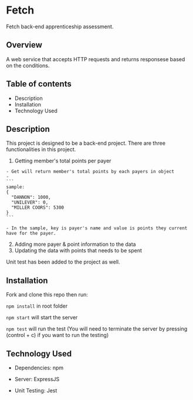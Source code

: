 # Fetch
Fetch back-end apprenticeship assessment.

## Overview
A web service that accepts HTTP requests and returns responsese based on the conditions.

## Table of contents
- Description
- Installation
- Technology Used

## Description
This project is designed to be a back-end project.
There are three functionalities in this project.
  1. Getting member's total points per payer

    - Get will return member's total points by each payers in object
    - 
    ```
    sample:
    {
      "DANNON": 1000,
      "UNILEVER": 0,
      "MILLER COORS": 5300
    }
    ```
    
    - In the sample, key is payer's name and value is points they current have for the payer.
    
  2. Adding more payer & point information to the data
  3. Updating the data with points that needs to be spent

Unit test has been added to the project as well.

## Installation
Fork and clone this repo then run:

`npm install` in root folder

`npm start` will start the server

`npm test` will run the test (You will need to terminate the server by pressing (control + c) if you want to run the testing)
  
## Technology Used
- Dependencies: npm

- Server: ExpressJS

- Unit Testing: Jest
